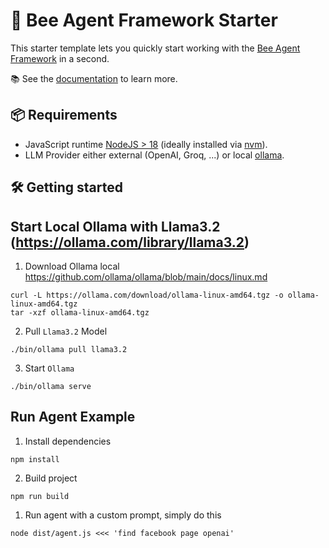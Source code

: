 # 🐝 Bee Agent Framework Starter

This starter template lets you quickly start working with the [Bee Agent Framework](https://github.com/i-am-bee/bee-agent-framework) in a second.

📚 See the [documentation](https://i-am-bee.github.io/bee-agent-framework/) to learn more.


## 📦 Requirements

- JavaScript runtime [NodeJS > 18](https://nodejs.org/) (ideally installed via [nvm](https://github.com/nvm-sh/nvm)).
- LLM Provider either external (OpenAI, Groq, ...) or local [ollama](https://ollama.com).

## 🛠️ Getting started

## Start Local Ollama with Llama3.2 (https://ollama.com/library/llama3.2)
1. Download Ollama local https://github.com/ollama/ollama/blob/main/docs/linux.md
```shell
curl -L https://ollama.com/download/ollama-linux-amd64.tgz -o ollama-linux-amd64.tgz
tar -xzf ollama-linux-amd64.tgz
```

2. Pull `Llama3.2` Model
```shell
./bin/ollama pull llama3.2
```

3. Start `Ollama`
```shell
./bin/ollama serve
```

## Run Agent Example
1. Install dependencies
```shell
npm install
```

2. Build project
```shell
npm run build
```

1. Run agent with a custom prompt, simply do this
```shell
node dist/agent.js <<< 'find facebook page openai'
```


